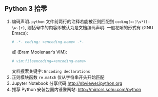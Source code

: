 ## Python 3 拾零

1. 编码声明. `python` 文件前两行的注释若能被正则匹配到
   `coding[=:]\s*([-\w.]+)`, 则括号中的内容即被认为是文档编码声明.
   一般花哨的形式有 (GNU Emacs):
   ```python
   # -*- coding: <encoding-name> -*-
   ```
   或 (Bram Moolenaar’s VIM):
   ```python
   # vim:fileencoding=<encoding-name>
   ```
   文档搜索关键字: `Encoding declarations`
1. 正则模块函数 `re.match` 仅从字符串开头开始匹配
1. Jupyter Notebook 分享代码 http://nbviewer.ipython.org
1. 推荐 Python 安装包国内镜像网站: http://mirrors.sohu.com/python
